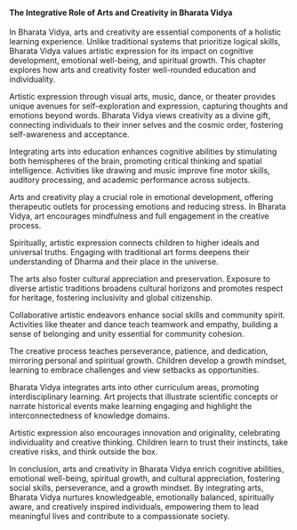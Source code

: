
#### The Integrative Role of Arts and Creativity in Bharata Vidya

In Bharata Vidya, arts and creativity are essential components of a holistic learning experience. Unlike traditional systems that prioritize logical skills, Bharata Vidya values artistic expression for its impact on cognitive development, emotional well-being, and spiritual growth. This chapter explores how arts and creativity foster well-rounded education and individuality.

Artistic expression through visual arts, music, dance, or theater provides unique avenues for self-exploration and expression, capturing thoughts and emotions beyond words. Bharata Vidya views creativity as a divine gift, connecting individuals to their inner selves and the cosmic order, fostering self-awareness and acceptance.

Integrating arts into education enhances cognitive abilities by stimulating both hemispheres of the brain, promoting critical thinking and spatial intelligence. Activities like drawing and music improve fine motor skills, auditory processing, and academic performance across subjects.

Arts and creativity play a crucial role in emotional development, offering therapeutic outlets for processing emotions and reducing stress. In Bharata Vidya, art encourages mindfulness and full engagement in the creative process.

Spiritually, artistic expression connects children to higher ideals and universal truths. Engaging with traditional art forms deepens their understanding of Dharma and their place in the universe.

The arts also foster cultural appreciation and preservation. Exposure to diverse artistic traditions broadens cultural horizons and promotes respect for heritage, fostering inclusivity and global citizenship.

Collaborative artistic endeavors enhance social skills and community spirit. Activities like theater and dance teach teamwork and empathy, building a sense of belonging and unity essential for community cohesion.

The creative process teaches perseverance, patience, and dedication, mirroring personal and spiritual growth. Children develop a growth mindset, learning to embrace challenges and view setbacks as opportunities.

Bharata Vidya integrates arts into other curriculum areas, promoting interdisciplinary learning. Art projects that illustrate scientific concepts or narrate historical events make learning engaging and highlight the interconnectedness of knowledge domains.

Artistic expression also encourages innovation and originality, celebrating individuality and creative thinking. Children learn to trust their instincts, take creative risks, and think outside the box.

In conclusion, arts and creativity in Bharata Vidya enrich cognitive abilities, emotional well-being, spiritual growth, and cultural appreciation, fostering social skills, perseverance, and a growth mindset. By integrating arts, Bharata Vidya nurtures knowledgeable, emotionally balanced, spiritually aware, and creatively inspired individuals, empowering them to lead meaningful lives and contribute to a compassionate society.